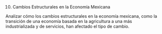 10. Cambios Estructurales en la Economía Mexicana

Analizar cómo los cambios estructurales en la economía mexicana, como la transición de una economía basada en la agricultura a una más industrializada y de servicios, han afectado el tipo de cambio.